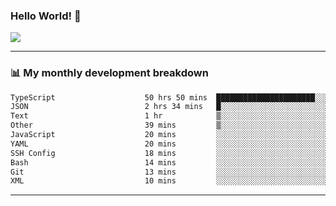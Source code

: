 ### Hello World! 👋

<a>
  <img align="center" src="https://github-readme-stats.vercel.app/api?username=megatunger&count_private=true&include_all_commits=true&bg_color=30,56CCF2,2F80ED&title_color=fff&text_color=fff" />
</a>

------
### 📊 My monthly development breakdown

<!--START_SECTION:waka-->

```txt
TypeScript                    50 hrs 50 mins  ██████████████████████░░░   88.56 %
JSON                          2 hrs 34 mins   █░░░░░░░░░░░░░░░░░░░░░░░░   04.49 %
Text                          1 hr            ▒░░░░░░░░░░░░░░░░░░░░░░░░   01.75 %
Other                         39 mins         ▒░░░░░░░░░░░░░░░░░░░░░░░░   01.15 %
JavaScript                    20 mins         ░░░░░░░░░░░░░░░░░░░░░░░░░   00.61 %
YAML                          20 mins         ░░░░░░░░░░░░░░░░░░░░░░░░░   00.60 %
SSH Config                    18 mins         ░░░░░░░░░░░░░░░░░░░░░░░░░   00.52 %
Bash                          14 mins         ░░░░░░░░░░░░░░░░░░░░░░░░░   00.43 %
Git                           13 mins         ░░░░░░░░░░░░░░░░░░░░░░░░░   00.39 %
XML                           10 mins         ░░░░░░░░░░░░░░░░░░░░░░░░░   00.31 %
```

<!--END_SECTION:waka-->

------
